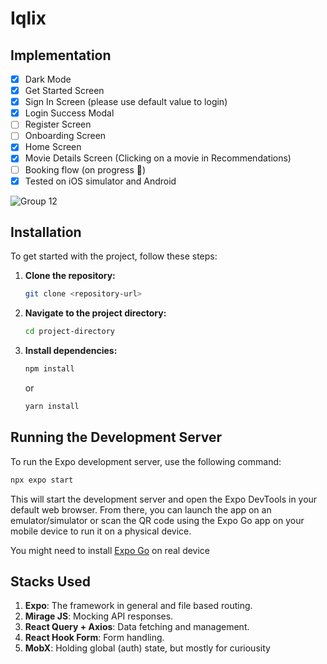 # Iqlix

## Implementation

- [x] Dark Mode
- [x] Get Started Screen
- [x] Sign In Screen (please use default value to login)
- [x] Login Success Modal
- [ ] Register Screen
- [ ] Onboarding Screen
- [x] Home Screen
- [x] Movie Details Screen (Clicking on a movie in Recommendations)
- [ ] Booking flow (on progress 🚀)
- [x] Tested on iOS simulator and Android

![Group 12](https://github.com/zulvkr/try-expo/assets/25371085/f3eff6c5-4074-427c-98fa-0b9b688b764a)

## Installation

To get started with the project, follow these steps:

1. **Clone the repository:**

   ```bash
   git clone <repository-url>
   ```

2. **Navigate to the project directory:**

   ```bash
   cd project-directory
   ```

3. **Install dependencies:**

   ```bash
   npm install
   ```

   or

   ```bash
   yarn install
   ```

## Running the Development Server

To run the Expo development server, use the following command:

```bash
npx expo start
```

This will start the development server and open the Expo DevTools in your default web browser. From there, you can launch the app on an emulator/simulator or scan the QR code using the Expo Go app on your mobile device to run it on a physical device.

You might need to install [Expo Go](https://docs.expo.dev/get-started/expo-go/) on real device

## Stacks Used

1. **Expo**: The framework in general and file based routing.
2. **Mirage JS**: Mocking API responses.
3. **React Query + Axios**: Data fetching and management.
4. **React Hook Form**: Form handling.
5. **MobX**: Holding global (auth) state, but mostly for curiousity
